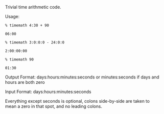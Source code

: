 Trivial time arithmetic code.

Usage:

    % timemath 4:30 + 90

    06:00

    % timemath 3:0:0:0 - 24:0:0

    2:00:00:00

    % timemath 90

    01:30

Output Format: days:hours:minutes:seconds or minutes:seconds if days and hours are both zero

Input Format: days:hours:minutes:seconds

Everything except seconds is optional, colons side-by-side are taken to
mean a zero in that spot, and no leading colons.
